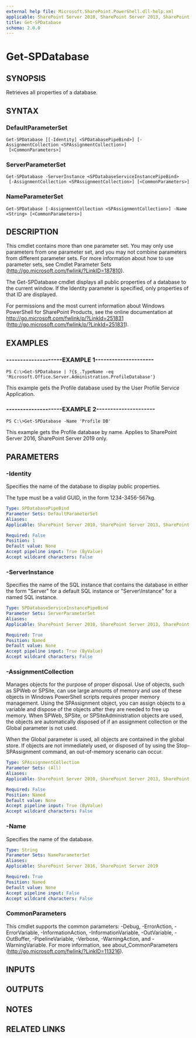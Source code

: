 ```yaml
---
external help file: Microsoft.SharePoint.PowerShell.dll-help.xml
applicable: SharePoint Server 2010, SharePoint Server 2013, SharePoint Server 2016, SharePoint Server 2019
title: Get-SPDatabase
schema: 2.0.0
---
```


# Get-SPDatabase

## SYNOPSIS

Retrieves all properties of a database.



## SYNTAX

### DefaultParameterSet
```
Get-SPDatabase [[-Identity] <SPDatabasePipeBind>] [-AssignmentCollection <SPAssignmentCollection>]
 [<CommonParameters>]
```

### ServerParameterSet
```
Get-SPDatabase -ServerInstance <SPDatabaseServiceInstancePipeBind>
 [-AssignmentCollection <SPAssignmentCollection>] [<CommonParameters>]
```

### NameParameterSet
```
Get-SPDatabase [-AssignmentCollection <SPAssignmentCollection>] -Name <String> [<CommonParameters>]
```

## DESCRIPTION
This cmdlet contains more than one parameter set.
You may only use parameters from one parameter set, and you may not combine parameters from different parameter sets.
For more information about how to use parameter sets, see Cmdlet Parameter Sets (http://go.microsoft.com/fwlink/?LinkID=187810).

The Get-SPDatabase cmdlet displays all public properties of a database to the current window.
If the Identity parameter is specified, only properties of that ID are displayed.

For permissions and the most current information about Windows PowerShell for SharePoint Products, see the online documentation at http://go.microsoft.com/fwlink/p/?LinkId=251831 (http://go.microsoft.com/fwlink/p/?LinkId=251831).

## EXAMPLES

### --------------------EXAMPLE 1--------------------- 
```
PS C:\>Get-SPDatabase | ?{$_.TypeName -eq 'Microsoft.Office.Server.Administration.ProfileDatabase'}
```

This example gets the Profile database used by the User Profile Service Application.

### --------------------EXAMPLE 2--------------------- 
```
PS C:\>Get-SPDatabase -Name 'Profile DB'
```

This example gets the Profile database by name. Applies to SharePoint Server 2016, SharePoint Server 2019 only.

## PARAMETERS

### -Identity
Specifies the name of the database to display public properties.

The type must be a valid GUID, in the form 1234-3456-567kg.

```yaml
Type: SPDatabasePipeBind
Parameter Sets: DefaultParameterSet
Aliases: 
Applicable: SharePoint Server 2010, SharePoint Server 2013, SharePoint Server 2016, SharePoint Server 2019

Required: False
Position: 1
Default value: None
Accept pipeline input: True (ByValue)
Accept wildcard characters: False
```

### -ServerInstance
Specifies the name of the SQL instance that contains the database in either the form "Server" for a default SQL instance or "Server\Instance" for a named SQL instance.

```yaml
Type: SPDatabaseServiceInstancePipeBind
Parameter Sets: ServerParameterSet
Aliases: 
Applicable: SharePoint Server 2010, SharePoint Server 2013, SharePoint Server 2016, SharePoint Server 2019

Required: True
Position: Named
Default value: None
Accept pipeline input: True (ByValue)
Accept wildcard characters: False
```

### -AssignmentCollection
Manages objects for the purpose of proper disposal. Use of objects, such as SPWeb or SPSite, can use large amounts of memory and use of these objects in Windows PowerShell scripts requires proper memory management. Using the SPAssignment object, you can assign objects to a variable and dispose of the objects after they are needed to free up memory. When SPWeb, SPSite, or SPSiteAdministration objects are used, the objects are automatically disposed of if an assignment collection or the Global parameter is not used.

When the Global parameter is used, all objects are contained in the global store. If objects are not immediately used, or disposed of by using the Stop-SPAssignment command, an out-of-memory scenario can occur.

```yaml
Type: SPAssignmentCollection
Parameter Sets: (All)
Aliases: 
Applicable: SharePoint Server 2010, SharePoint Server 2013, SharePoint Server 2016, SharePoint Server 2019

Required: False
Position: Named
Default value: None
Accept pipeline input: True (ByValue)
Accept wildcard characters: False
```

### -Name
Specifies the name of the database.

```yaml
Type: String
Parameter Sets: NameParameterSet
Aliases: 
Applicable: SharePoint Server 2016, SharePoint Server 2019

Required: True
Position: Named
Default value: None
Accept pipeline input: False
Accept wildcard characters: False
```

### CommonParameters
This cmdlet supports the common parameters: -Debug, -ErrorAction, -ErrorVariable, -InformationAction, -InformationVariable, -OutVariable, -OutBuffer, -PipelineVariable, -Verbose, -WarningAction, and -WarningVariable. For more information, see about_CommonParameters (http://go.microsoft.com/fwlink/?LinkID=113216).

## INPUTS

## OUTPUTS

## NOTES

## RELATED LINKS

